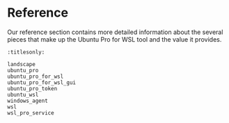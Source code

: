 # Reference

Our reference section contains more detailed information about the several
pieces that make up the Ubuntu Pro for WSL tool and the value it provides.

```{toctree}
:titlesonly:

landscape
ubuntu_pro
ubuntu_pro_for_wsl
ubuntu_pro_for_wsl_gui
ubuntu_pro_token
ubuntu_wsl
windows_agent
wsl
wsl_pro_service
```
